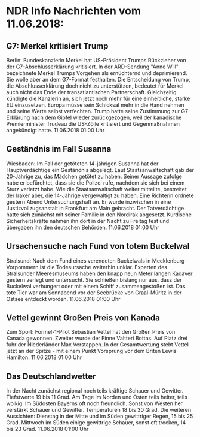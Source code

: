 # NDR Info Nachrichten vom 11.06.2018:


## G7: Merkel kritisiert Trump
Berlin: Bundeskanzlerin Merkel hat US-Präsident Trumps Rückzieher von der G7-Abschlusserklärung kritisiert. In der ARD-Sendung "Anne Will" bezeichnete Merkel Trumps Vorgehen als ernüchternd und deprimierend. Sie wolle aber an dem G7-Format festhalten. Die Entscheidung von Trump, die Abschlusserklärung doch nicht zu unterstützen, bedeutet für Merkel auch nicht das Ende der transatlantischen Partnerschaft. Gleichzeitig kündigte die Kanzlerin an, sich jetzt noch mehr für eine einheitliche, starke EU einzusetzen. Europa müsse sein Schicksal mehr in die Hand nehmen und seine Werte selbst verfechten. Trump hatte seine Zustimmung zur G7-Erklärung nach dem Gipfel wieder zurückgezogen, weil der kanadische Premierminister Trudeau die US-Zölle kritisiert und Gegenmaßnahmen angekündigt hatte. 11.06.2018 01:00 Uhr 

## Geständnis im Fall Susanna
Wiesbaden: Im Fall der getöteten 14-jährigen Susanna hat der Hauptverdächtige ein Geständnis abgelegt. Laut Staatsanwaltschaft gab der 20-Jährige zu, das Mädchen getötet zu haben. Seiner Aussage zufolge habe er befürchtet, dass sie die Polizei rufe, nachdem sie sich bei einem Sturz verletzt habe. Wie die Staatsanwaltschaft weiter mitteilte, bestreitet der Iraker aber, die 14-Jährige vergewaltigt zu haben. Eine Richterin ordnete gestern Abend Untersuchungshaft an. Er wurde inzwischen in eine Justizvollzugsanstalt in Frankfurt am Main gebracht. Der Tatverdächtige hatte sich zunächst mit seiner Familie in den Nordirak abgesetzt. Kurdische Sicherheitskräfte nahmen ihn dort in der Nacht zu Freitag fest und übergaben ihn den deutschen Behörden. 11.06.2018 01:00 Uhr 

## Ursachensuche nach Fund von totem Buckelwal
Stralsund: Nach dem Fund eines verendeten Buckelwals in Mecklenburg-Vorpommern ist die Todesursache weiterhin unklar. Experten des Stralsunder Meeresmuseums haben den knapp neun Meter langen Kadaver gestern zerlegt und untersucht. Sie schließen bislang nur aus, dass der Buckelwal verhungert oder mit einem Schiff zusammengestoßen ist. Das tote Tier war am Sonnabend vor der Seebrücke von Graal-Müritz in der Ostsee entdeckt worden. 11.06.2018 01:00 Uhr 

## Vettel gewinnt Großen Preis von Kanada
Zum Sport: Formel-1-Pilot Sebastian Vettel hat den Großen Preis von Kanada gewonnen. Zweiter wurde der Finne Valtteri Bottas. Auf Platz drei fuhr der Niederländer Max Verstappen. In der Gesamtwertung steht Vettel jetzt an der Spitze - mit einem Punkt Vorsprung vor dem Briten Lewis Hamilton. 11.06.2018 01:00 Uhr 

## Das Deutschlandwetter
In der Nacht zunächst regional noch teils kräftige Schauer und Gewitter. Tiefstwerte 19 bis 11 Grad. Am Tage im Norden und Osten teils heiter, teils wolkig. Im Südosten Bayerns oft noch freundlich. Sonst von Westen her verstärkt Schauer und Gewitter. Temperaturen 18 bis 30 Grad. Die weiteren Aussichten:
Dienstag in der Mitte und im Süden gewittriger Regen, 15 bis 25 Grad. Mittwoch im Süden einige gewittrige Schauer, sonst oft trocken, 14 bis 23 Grad. 11.06.2018 01:00 Uhr 
